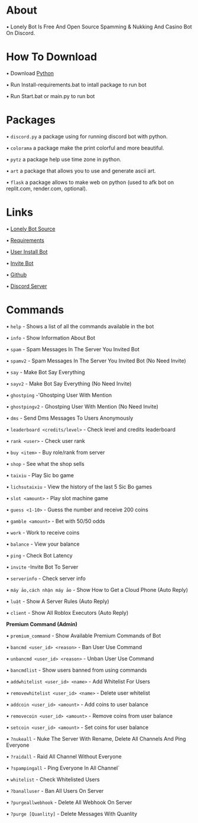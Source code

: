 # About

• Lonely Bot Is Free And Open Source Spamming & Nukking And Casino Bot On Discord.

# How To Download

• Download [Python](https://python.org)

• Run Install-requirements.bat to intall package to run bot

• Run Start.bat or main.py to run bot

# Packages

• `discord.py` a package using for running discord bot with python.

• `colorama` a package make the print colorful and more beautiful.

• `pytz` a package help use time zone in python.

• `art` a package that allows you to use and generate ascii art.

• `flask` a package allows to make web on python (used to afk bot on replit.com, render.com, optional).

# Links

• [Lonely Bot Source](https://github.com/LongHip12/LonelyBot/blob/main/main.py)

• [Requirements](https://github.com/LongHip12/LonelyBot/blob/main/requirements.txt)

• [User Install Bot](https://discord.com/oauth2/authorize?client_id=1410958593041104957)

• [Invite Bot](https://discord.com/oauth2/authorize?client_id=1410958593041104957&permissions=8&integration_type=0&scope=bot+applications.commands)

• [Github](https://github.com/LongHip12/LonelyBot)

• [Discord Server](https://discord.gg/2anc7nHw6b)

# Commands
• `help` - Shows a list of all the commands available in the bot

• `info` - Show Information About Bot

• `spam` - Spam Messages In The Server You Invited Bot

• `spamv2` - Spam Messages In The Server You Invited Bot (No Need Invite)

• `say` - Make Bot Say Everything

• `sayv2` - Make Bot Say Everything (No Need Invite)

• `ghostping` -'Ghostping User With Mention

• `ghostpingv2` - Ghostping User With Mention (No Need Invite)

• `dms` - Send Dms Messages To Users Anonymously

• `leaderboard <credits/level>` - Check level and credits leaderboard

• `rank <user>` - Check user rank

• `buy <item>` - Buy role/rank from server

• `shop` - See what the shop sells

• `taixiu` - Play Sic bo game

• `lichsutaixiu` - View the history of the last 5 Sic Bo games

• `slot <amount>` - Play slot machine game

• `guess <1-10>` - Guess the number and receive 200 coins

• `gamble <amount>` - Bet with 50/50 odds

• `work` - Work to receive coins

• `balance` - View your balance

• `ping` - Check Bot Latency

• `invite` -Invite Bot To Server

• `serverinfo` - Check server info

• `máy ảo,cách nhận máy ảo` - Show How to Get a Cloud Phone (Auto Reply)

• `luật` - Show A Server Rules (Auto Reply)

• `client` - Show All Roblox Executors (Auto Reply)

**Premium Command (Admin)**

• `premium_command` - Show Available Premium Commands of Bot

• `bancmd <user_id> <reason>` - Ban User Use Command

• `unbancmd <user_id> <reason>` - Unban User Use Command

• `bancmdlist` - Show users banned from using commands

• `addwhitelist <user_id> <name>` - Add Whitelist For Users

• `removewhitelist <user_id> <name>` - Delete user whitelist

• `addcoin <user_id> <amount>` - Add coins to user balance

• `removecoin <user_id> <amount>` - Remove coins from user balance

• `setcoin <user_id> <amount>` - Set coins for user balance

• `?nukeall` - Nuke The Server With Rename, Delete All Channels And Ping Everyone

• `?raidall` - Raid All Channel Without Everyone

• `?spampingall` - Ping Everyone In All Channel`

• `whitelist` - Check Whitelisted Users

• `?banalluser` - Ban All Users On Server

• `?purgeallwebhook` - Delete All Webhook On Server

• `?purge [Quanlity]` - Delete Messages With Quanlity
